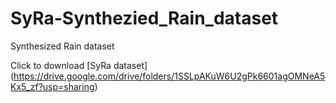 # SyRa-Synthezied_Rain_dataset
Synthesized Rain dataset

Click to download [SyRa dataset] (https://drive.google.com/drive/folders/1SSLpAKuW6U2gPk6601agOMNeA5Kx5_zf?usp=sharing)

